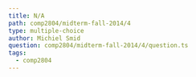 ```yaml
---
title: N/A
path: comp2804/midterm-fall-2014/4
type: multiple-choice
author: Michiel Smid
question: comp2804/midterm-fall-2014/4/question.ts
tags:
  - comp2804
---
```

